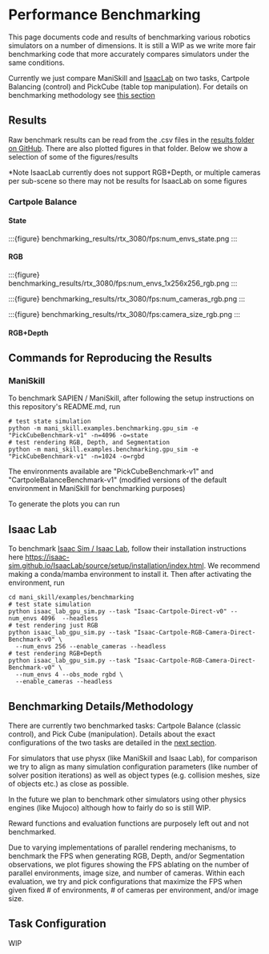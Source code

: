 # Performance Benchmarking

This page documents code and results of benchmarking various robotics simulators on a number of dimensions. It is still a WIP as we write more fair benchmarking code that more accurately compares simulators under the same conditions.

Currently we just compare ManiSkill and [IsaacLab](https://github.com/isaac-sim/IsaacLab) on two tasks, Cartpole Balancing (control) and PickCube (table top manipulation). For details on benchmarking methodology see [this section](#benchmarking-detailsmethodology)

## Results

Raw benchmark results can be read from the .csv files in the [results folder on GitHub](https://github.com/haosulab/ManiSkill/blob/main/docs/source/user_guide/additional_resources/benchmarking_results). There are also plotted figures in that folder. Below we show a selection of some of the figures/results

*Note IsaacLab currently does not support RGB+Depth, or multiple cameras per sub-scene so there may not be results for IsaacLab on some figures

### Cartpole Balance

#### State

:::{figure} benchmarking_results/rtx_3080/fps:num_envs_state.png
:::

#### RGB

:::{figure} benchmarking_results/rtx_3080/fps:num_envs_1x256x256_rgb.png
:::

:::{figure} benchmarking_results/rtx_3080/fps:num_cameras_rgb.png
:::

:::{figure} benchmarking_results/rtx_3080/fps:camera_size_rgb.png
:::

#### RGB+Depth




## Commands for Reproducing the Results

### ManiSkill

To benchmark SAPIEN / ManiSkill, after following the setup instructions on this repository's README.md, run

```
# test state simulation
python -m mani_skill.examples.benchmarking.gpu_sim -e "PickCubeBenchmark-v1" -n=4096 -o=state
# test rendering RGB, Depth, and Segmentation
python -m mani_skill.examples.benchmarking.gpu_sim -e "PickCubeBenchmark-v1" -n=1024 -o=rgbd
```
The environments available are "PickCubeBenchmark-v1" and "CartpoleBalanceBenchmark-v1" (modified versions of the default environment in ManiSkill for benchmarking purposes)

To generate the plots you can run

## Isaac Lab

To benchmark [Isaac Sim / Isaac Lab](https://github.com/isaac-sim/IsaacLab), follow their installation instructions here https://isaac-sim.github.io/IsaacLab/source/setup/installation/index.html. We recommend making a conda/mamba environment to install it. Then after activating the environment, run

```
cd mani_skill/examples/benchmarking
# test state simulation
python isaac_lab_gpu_sim.py --task "Isaac-Cartpole-Direct-v0" --num_envs 4096  --headless
# test rendering just RGB
python isaac_lab_gpu_sim.py --task "Isaac-Cartpole-RGB-Camera-Direct-Benchmark-v0" \
  --num_envs 256 --enable_cameras --headless
# test rendering RGB+Depth
python isaac_lab_gpu_sim.py --task "Isaac-Cartpole-RGB-Camera-Direct-Benchmark-v0" \
  --num_envs 4 --obs_mode rgbd \
  --enable_cameras --headless
```


## Benchmarking Details/Methodology

There are currently two benchmarked tasks: Cartpole Balance (classic control), and Pick Cube (manipulation). Details about the exact configurations of the two tasks are detailed in the [next section](#task-configuration).

For simulators that use physx (like ManiSkill and Isaac Lab), for comparison we try to align as many simulation configuration parameters (like number of solver position iterations) as well as object types (e.g. collision meshes, size of objects etc.) as close as possible.

In the future we plan to benchmark other simulators using other physics engines (like Mujoco) although how to fairly do so is still WIP.

Reward functions and evaluation functions are purposely left out and not benchmarked.

Due to varying implementations of parallel rendering mechanisms, to benchmark the FPS when generating RGB, Depth, and/or Segmentation observations, we plot figures showing the FPS ablating on the number of parallel environments, image size, and number of cameras. Within each evaluation, we try and pick configurations that maximize the FPS when given fixed # of environments, # of cameras per environment, and/or image size.

## Task Configuration
WIP